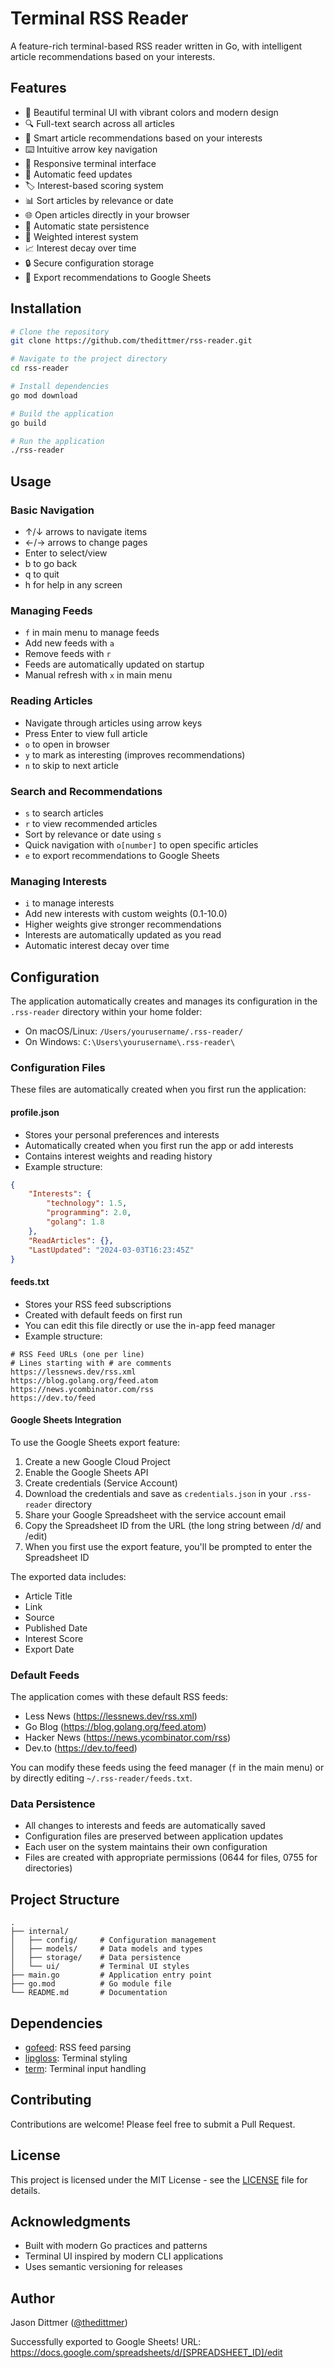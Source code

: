 # Terminal RSS Reader

A feature-rich terminal-based RSS reader written in Go, with intelligent article recommendations based on your interests.

## Features

- 🎨 Beautiful terminal UI with vibrant colors and modern design
- 🔍 Full-text search across all articles
- 🎯 Smart article recommendations based on your interests
- ⌨️ Intuitive arrow key navigation
- 📱 Responsive terminal interface
- 🔄 Automatic feed updates
- 🏷️ Interest-based scoring system
- 📊 Sort articles by relevance or date
- 🌐 Open articles directly in your browser
- 💾 Automatic state persistence
- 🎯 Weighted interest system
- 📈 Interest decay over time
- 🔒 Secure configuration storage
- 📑 Export recommendations to Google Sheets

## Installation

```bash
# Clone the repository
git clone https://github.com/thedittmer/rss-reader.git

# Navigate to the project directory
cd rss-reader

# Install dependencies
go mod download

# Build the application
go build

# Run the application
./rss-reader
```

## Usage

### Basic Navigation

- ↑/↓ arrows to navigate items
- ←/→ arrows to change pages
- Enter to select/view
- b to go back
- q to quit
- h for help in any screen

### Managing Feeds

- `f` in main menu to manage feeds
- Add new feeds with `a`
- Remove feeds with `r`
- Feeds are automatically updated on startup
- Manual refresh with `x` in main menu

### Reading Articles

- Navigate through articles using arrow keys
- Press Enter to view full article
- `o` to open in browser
- `y` to mark as interesting (improves recommendations)
- `n` to skip to next article

### Search and Recommendations

- `s` to search articles
- `r` to view recommended articles
- Sort by relevance or date using `s`
- Quick navigation with `o[number]` to open specific articles
- `e` to export recommendations to Google Sheets

### Managing Interests

- `i` to manage interests
- Add new interests with custom weights (0.1-10.0)
- Higher weights give stronger recommendations
- Interests are automatically updated as you read
- Automatic interest decay over time

## Configuration

The application automatically creates and manages its configuration in the `.rss-reader` directory within your home folder:

- On macOS/Linux: `/Users/yourusername/.rss-reader/`
- On Windows: `C:\Users\yourusername\.rss-reader\`

### Configuration Files

These files are automatically created when you first run the application:

#### profile.json
- Stores your personal preferences and interests
- Automatically created when you first run the app or add interests
- Contains interest weights and reading history
- Example structure:
```json
{
    "Interests": {
        "technology": 1.5,
        "programming": 2.0,
        "golang": 1.8
    },
    "ReadArticles": {},
    "LastUpdated": "2024-03-03T16:23:45Z"
}
```

#### feeds.txt
- Stores your RSS feed subscriptions
- Created with default feeds on first run
- You can edit this file directly or use the in-app feed manager
- Example structure:
```
# RSS Feed URLs (one per line)
# Lines starting with # are comments
https://lessnews.dev/rss.xml
https://blog.golang.org/feed.atom
https://news.ycombinator.com/rss
https://dev.to/feed
```

#### Google Sheets Integration
To use the Google Sheets export feature:

1. Create a new Google Cloud Project
2. Enable the Google Sheets API
3. Create credentials (Service Account)
4. Download the credentials and save as `credentials.json` in your `.rss-reader` directory
5. Share your Google Spreadsheet with the service account email
6. Copy the Spreadsheet ID from the URL (the long string between /d/ and /edit)
7. When you first use the export feature, you'll be prompted to enter the Spreadsheet ID

The exported data includes:
- Article Title
- Link
- Source
- Published Date
- Interest Score
- Export Date

### Default Feeds

The application comes with these default RSS feeds:
- Less News (https://lessnews.dev/rss.xml)
- Go Blog (https://blog.golang.org/feed.atom)
- Hacker News (https://news.ycombinator.com/rss)
- Dev.to (https://dev.to/feed)

You can modify these feeds using the feed manager (`f` in the main menu) or by directly editing `~/.rss-reader/feeds.txt`.

### Data Persistence

- All changes to interests and feeds are automatically saved
- Configuration files are preserved between application updates
- Each user on the system maintains their own configuration
- Files are created with appropriate permissions (0644 for files, 0755 for directories)

## Project Structure

```
.
├── internal/
│   ├── config/     # Configuration management
│   ├── models/     # Data models and types
│   ├── storage/    # Data persistence
│   └── ui/         # Terminal UI styles
├── main.go         # Application entry point
├── go.mod          # Go module file
└── README.md       # Documentation
```

## Dependencies

- [gofeed](https://github.com/mmcdole/gofeed): RSS feed parsing
- [lipgloss](https://github.com/charmbracelet/lipgloss): Terminal styling
- [term](golang.org/x/term): Terminal input handling

## Contributing

Contributions are welcome! Please feel free to submit a Pull Request.

## License

This project is licensed under the MIT License - see the [LICENSE](LICENSE) file for details.

## Acknowledgments

- Built with modern Go practices and patterns
- Terminal UI inspired by modern CLI applications
- Uses semantic versioning for releases

## Author

Jason Dittmer ([@thedittmer](https://github.com/thedittmer)) 

Successfully exported to Google Sheets!
URL: https://docs.google.com/spreadsheets/d/[SPREADSHEET_ID]/edit 